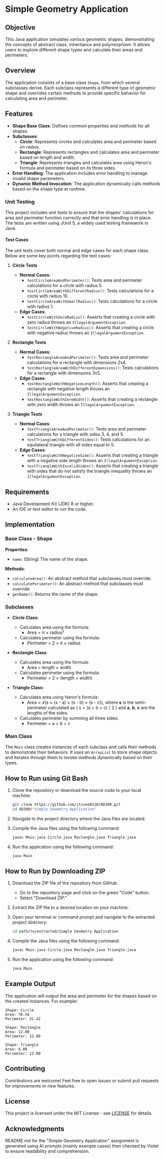 
# Simple Geometry Application

## Objective
This Java application simulates various geometric shapes, demonstrating the concepts of abstract class, inheritance and polymorphism. It allows users to explore different shape types and calculate their areas and perimeters.

## Overview
The application consists of a base class `Shape`, from which several subclasses derive. Each subclass represents a different type of geometric shape and overrides certain methods to provide specific behavior for calculating area and perimeter.

## Features
- **Shape Base Class**: Defines common properties and methods for all shapes.
- **Subclasses**:
    - **Circle**: Represents circles and calculates area and perimeter based on radius.
    - **Rectangle**: Represents rectangles and calculates area and perimeter based on length and width.
    - **Triangle**: Represents triangles and calculates area using Heron's formula and perimeter based on its three sides.
- **Error Handling**: The application includes error handling to manage invalid shape parameters.
- **Dynamic Method Invocation**: The application dynamically calls methods based on the shape type at runtime.

### Unit Testing

This project includes unit tests to ensure that the shapes' calculations for area and perimeter function correctly and that error handling is in place. The tests are written using JUnit 5, a widely used testing framework in Java.

#### Test Cases

The unit tests cover both normal and edge cases for each shape class. Below are some key points regarding the test cases:

1. **Circle Tests**
    - **Normal Cases**:
        - `testCircleAreaAndPerimeter()`: Tests area and perimeter calculations for a circle with radius 5.
        - `testCircleAreaWithDifferentRadius()`: Tests calculations for a circle with radius 10.
        - `testCircleAreaWithSmallRadius()`: Tests calculations for a circle with radius 1.
    - **Edge Cases**:
        - `testCircleWithZeroRadius()`: Asserts that creating a circle with zero radius throws an `IllegalArgumentException`.
        - `testCircleWithNegativeRadius()`: Asserts that creating a circle with negative radius throws an `IllegalArgumentException`.


2. **Rectangle Tests**
    - **Normal Cases**:
        - `testRectangleAreaAndPerimeter()`: Tests area and perimeter calculations for a rectangle with dimensions 2x4.
        - `testRectangleAreaWithDifferentDimensions()`: Tests calculations for a rectangle with dimensions 3x5.
    - **Edge Cases**:
        - `testRectangleWithNegativeLength()`: Asserts that creating a rectangle with negative length throws an `IllegalArgumentException`.
        - `testRectangleWithZeroWidth()`: Asserts that creating a rectangle with zero width throws an `IllegalArgumentException`.


3. **Triangle Tests**
    - **Normal Cases**:
        - `testTriangleAreaAndPerimeter()`: Tests area and perimeter calculations for a triangle with sides 3, 4, and 5.
        - `testTriangleWithDifferentSides()`: Tests calculations for an equilateral triangle with all sides equal to 5.
    - **Edge Cases**:
        - `testTriangleWithNegativeSide()`: Asserts that creating a triangle with a negative side length throws an `IllegalArgumentException`.
        - `testTriangleWithInvalidSides()`: Asserts that creating a triangle with sides that do not satisfy the triangle inequality throws an `IllegalArgumentException`.
    

## Requirements
- Java Development Kit (JDK) 8 or higher.
- An IDE or text editor to run the code.

## Implementation

### Base Class - Shape
**Properties**:
- `name`: (String) The name of the shape.

**Methods**:
- `calculateArea()`: An abstract method that subclasses must override.
- `calculatePerimeter()`: An abstract method that subclasses must override.
- `getName()`: Returns the name of the shape.

### Subclasses
- **Circle Class**:
    - Calculates area using the formula: 
      - Area = π × radius²
    - Calculates perimeter using the formula: 
      - Perimeter = 2 × π × radius

- **Rectangle Class**:
    - Calculates area using the formula: 
      - Area = length × width
    - Calculates perimeter using the formula: 
      - Perimeter = 2 × (length + width)

- **Triangle Class**:
    - Calculates area using Heron's formula: 
      - Area = √(s × (s - a) × (s - b) × (s - c)), 
      where **s** is the semi-perimeter calculated as \( s = (a + b + c) / 2 \) and **a**, **b**, **c** are the lengths of the sides.
    - Calculates perimeter by summing all three sides: 
      - Perimeter = a + b + c

### Main Class
The `Main` class creates instances of each subclass and calls their methods to demonstrate their behaviors. It uses an `ArrayList` to store shape objects and iterates through them to invoke methods dynamically based on their types.


## How to Run using Git Bash
1. Clone the repository or download the source code to your local machine.

   ```bash
   git clone https://github.com/itsvee0120/AD300.git
   cd AD300/"Simple Geometry Application"
   ```

2. Navigate to the project directory where the Java files are located.

3. Compile the Java files using the following command:

   ```bash
   javac Main.java Circle.java Rectangle.java Triangle.java
   ```

4. Run the application using the following command:

   ```bash
   java Main
   ```

## How to Run by Downloading ZIP
1. Download the ZIP file of the repository from GitHub.

    - Go to the repository page and click on the green "Code" button.
    - Select "Download ZIP."

2. Extract the ZIP file to a desired location on your machine.

3. Open your terminal or command prompt and navigate to the extracted project directory:

   ```bash
   cd path/to/extracted/Simple Geometry Application
   ```

4. Compile the Java files using the following command:

   ```bash
   javac Main.java Circle.java Rectangle.java Triangle.java
   ```

5. Run the application using the following command:

   ```bash
   java Main
   ```

## Example Output
The application will output the area and perimeter for the shapes based on the created instances. For example:

```
Shape: Circle
Area: 78.54
Perimeter: 31.42

Shape: Rectangle
Area: 12.00
Perimeter: 12.00

Shape: Triangle
Area: 6.00
Perimeter: 12.00
```

## Contributing
Contributions are welcome! Feel free to open issues or submit pull requests for improvements or new features.

## License
This project is licensed under the MIT License - see [LICENSE](https://opensource.org/licenses/MIT) for details.

## Acknowledgments
README.md for the "Simple Geometry Application" assignment is generated using AI prompts (mainly example cases) then checked by Violet to ensure readability and comprehension.




